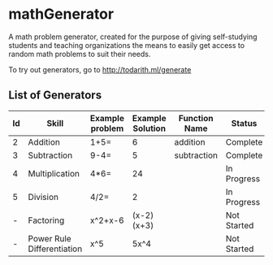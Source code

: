 # mathGenerator
A math problem generator, created for the purpose of giving self-studying students and teaching organizations the means to easily get access to random math problems to suit their needs.

To try out generators, go to http://todarith.ml/generate

## List of Generators

| Id   | Skill                      | Example problem | Example Solution  | Function Name  | Status      |
|------|----------------------------|-----------------|-------------------|----------------|-------------|
| 2    | Addition                   | 1+5=            | 6                 | addition       | Complete    |
| 3    | Subtraction                | 9-4=            | 5                 | subtraction    | Complete    |
| 4    | Multiplication             | 4*6=            | 24                |                | In Progress |
| 5    | Division                   | 4/2=            | 2                 |                | In Progress |
| -    | Factoring                  | x^2+x-6         | (x-2)(x+3)        |                | Not Started |
| -    | Power Rule Differentiation | x^5             | 5x^4              |                | Not Started |
